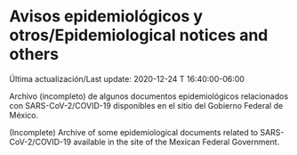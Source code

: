 # Avisos epidemiológicos y otros/Epidemiological notices and others

Última actualización/Last update: 2020-12-24 T 16:40:00-06:00 

Archivo (incompleto) de algunos documentos epidemiológicos relacionados con SARS-CoV-2/COVID-19 disponibles en el sitio del Gobierno Federal de México.

(Incomplete) Archive of some epidemiological documents related to SARS-CoV-2/COVID-19 available in the site of the Mexican Federal Government.
